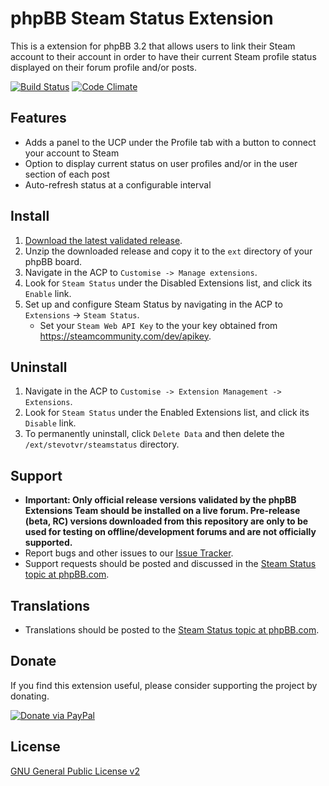 # phpBB Steam Status Extension

This is a extension for phpBB 3.2 that allows users to link their Steam account to their account in order to have their current Steam profile status displayed on their forum profile and/or posts.

[![Build Status](https://github.com/stevotvr/phpbb-steamstatus/workflows/Tests/badge.svg?branch=master)](https://github.com/stevotvr/phpbb-steamstatus/actions)
[![Code Climate](https://codeclimate.com/github/stevotvr/phpbb-steamstatus/badges/gpa.svg)](https://codeclimate.com/github/stevotvr/phpbb-steamstatus)

## Features

* Adds a panel to the UCP under the Profile tab with a button to connect your account to Steam
* Option to display current status on user profiles and/or in the user section of each post
* Auto-refresh status at a configurable interval

## Install

1. [Download the latest validated release](https://www.phpbb.com/customise/db/extension/steamstatus/).
2. Unzip the downloaded release and copy it to the `ext` directory of your phpBB board.
3. Navigate in the ACP to `Customise -> Manage extensions`.
4. Look for `Steam Status` under the Disabled Extensions list, and click its `Enable` link.
5. Set up and configure Steam Status by navigating in the ACP to `Extensions` -> `Steam Status`.
   * Set your `Steam Web API Key` to the your key obtained from https://steamcommunity.com/dev/apikey.

## Uninstall

1. Navigate in the ACP to `Customise -> Extension Management -> Extensions`.
2. Look for `Steam Status` under the Enabled Extensions list, and click its `Disable` link.
3. To permanently uninstall, click `Delete Data` and then delete the `/ext/stevotvr/steamstatus` directory.

## Support

* **Important: Only official release versions validated by the phpBB Extensions Team should be installed on a live forum. Pre-release (beta, RC) versions downloaded from this repository are only to be used for testing on offline/development forums and are not officially supported.**
* Report bugs and other issues to our [Issue Tracker](https://github.com/stevotvr/phpbb-steamstatus/issues).
* Support requests should be posted and discussed in the [Steam Status topic at phpBB.com](https://www.phpbb.com/customise/db/extension/steamstatus/support).

## Translations

* Translations should be posted to the [Steam Status topic at phpBB.com](https://www.phpbb.com/customise/db/extension/steamstatus/support/topic/194671).

## Donate

If you find this extension useful, please consider supporting the project by donating.

[![Donate via PayPal](https://www.paypalobjects.com/en_US/i/btn/btn_donate_LG.gif)](https://www.paypal.com/cgi-bin/webscr?cmd=_s-xclick&hosted_button_id=GTP9FMP7M75E2)

## License
[GNU General Public License v2](https://opensource.org/licenses/GPL-2.0)
